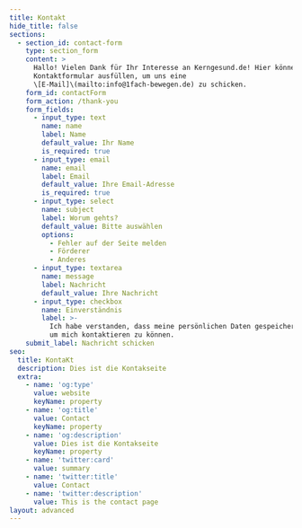 ```yaml
---
title: Kontakt
hide_title: false
sections:
  - section_id: contact-form
    type: section_form
    content: >
      Hallo! Vielen Dank für Ihr Interesse an Kerngesund.de! Hier können Sie ein
      Kontaktformular ausfüllen, um uns eine
      \[E-Mail]\(mailto:info@1fach-bewegen.de) zu schicken.
    form_id: contactForm
    form_action: /thank-you
    form_fields:
      - input_type: text
        name: name
        label: Name
        default_value: Ihr Name
        is_required: true
      - input_type: email
        name: email
        label: Email
        default_value: Ihre Email-Adresse
        is_required: true
      - input_type: select
        name: subject
        label: Worum gehts?
        default_value: Bitte auswählen
        options:
          - Fehler auf der Seite melden
          - Förderer
          - Anderes
      - input_type: textarea
        name: message
        label: Nachricht
        default_value: Ihre Nachricht
      - input_type: checkbox
        name: Einverständnis
        label: >-
          Ich habe verstanden, dass meine persönlichen Daten gespeichert werden,
          um mich kontaktieren zu können.
    submit_label: Nachricht schicken
seo:
  title: KontaKt
  description: Dies ist die Kontakseite
  extra:
    - name: 'og:type'
      value: website
      keyName: property
    - name: 'og:title'
      value: Contact
      keyName: property
    - name: 'og:description'
      value: Dies ist die Kontakseite
      keyName: property
    - name: 'twitter:card'
      value: summary
    - name: 'twitter:title'
      value: Contact
    - name: 'twitter:description'
      value: This is the contact page
layout: advanced
---
```

